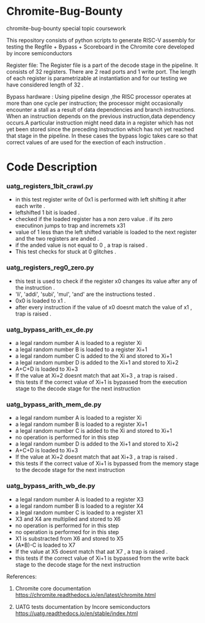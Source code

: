 
# Chromite-Bug-Bounty
chromite-bug-bounty special topic coursework

This repository consists of python scripts to generate RISC-V assembly for testing the Regfile + Bypass + Scoreboard in the Chromite core developed by incore semiconductors

Register file: The Register file is a part of the decode stage in the pipeline. It consists of 32 registers. There are 2 read ports and 1 write port. The length of each register is parametrizable at instantiation and for our testing we have considered length of 32 . 

Bypass hardware : Using pipeline design ,the  RISC processor operates at more than one cycle per instruction; the processor might occasionally encounter a  stall as a  result of data dependencies and branch instructions. When an instruction depends on the previous instruction,data dependency occurs.A particular instruction might need data in a register which has not yet been stored since the preceding instruction which has not yet reached that stage  in the pipeline.
In these cases the bypass logic takes care so that correct values of are used for the exection of each instruction . 


# Code Description

### uatg_registers_1bit_crawl.py
* in this test register write of 0x1 is performed with left shifting it after each write .
* leftshifted 1 bit is loaded . 
* checked if the loaded register has a non zero value . if its zero executinon jumps to trap and incremets x31 
* value of 1 less than the left shifted variable is loaded to the next register and the two registers are anded . 
* if the anded value is not equal to 0 , a trap is raised . 
* This test checks for stuck at 0 glitches .

### uatg_registers_reg0_zero.py
* this test is used to check if the register x0 changes its value after any of the instruction .
* 'li', 'addi', 'subi', 'mul', 'and' are the instructions tested .
* 0x0 is loaded to x1 . 
* after every instruction if the value of x0 doesnt match the value of x1 , trap is raised .


### uatg_bypass_arith_ex_de.py
* a legal random number A is loaded to a register Xi
* a legal random number B is loaded to a register Xi+1
* a legal random number C is added to the Xi and stored to Xi+1
* a legal random number D is added to the Xi+1 and stored to Xi+2
* A+C+D is loaded to Xi+3 
* If the value at Xi+2 doesnt match that aat Xi+3 , a trap is raised .
* this tests if the correct value of Xi+1 is bypassed from the execution stage to the decode stage for the next instruction

### uatg_bypass_arith_mem_de.py
* a legal random number A is loaded to a register Xi
* a legal random number B is loaded to a register Xi+1
* a legal random number C is added to the Xi and stored to Xi+1
* no operation is performed for in this step
* a legal random number D is added to the Xi+1 and stored to Xi+2
* A+C+D is loaded to Xi+3 
* If the value at Xi+2 doesnt match that aat Xi+3 , a trap is raised .
* this tests if the correct value of Xi+1 is bypassed from the memory stage to the decode stage for the next instruction

### uatg_bypass_arith_wb_de.py
* a legal random number A is loaded to a register X3
* a legal random number B is loaded to a register X4
* a legal random number C is loaded to a register X1
* X3 and X4 are multiplied and stored to X6
* no operation is performed for in this step
* no operation is performed for in this step
* X1 is substracted from X6 and stored to X5
* (A*B)-C is loaded to X7
* If the value at X5 doesnt match that aat X7 , a trap is raised .
* this tests if the correct value of Xi+1 is bypassed from the write back stage to the decode stage for the next instruction

References:
1. Chromite core documentation
https://chromite.readthedocs.io/en/latest/chromite.html

2. UATG tests documentation by Incore semiconductors
https://uatg.readthedocs.io/en/stable/index.html

